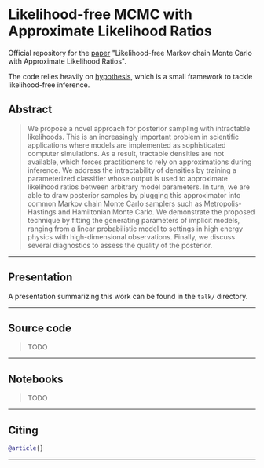 # Likelihood-free MCMC with Approximate Likelihood Ratios
Official repository for the [paper](https://joerihermans.com/papers/lfmcmc.pdf) "Likelihood-free Markov chain Monte Carlo with Approximate Likelihood Ratios".

The code relies heavily on [hypothesis](https://github.com/montefiore-ai/hypothesis), which is a small framework to tackle likelihood-free inference.

## Abstract
> We propose a novel approach for posterior sampling with intractable likelihoods. This is an increasingly important problem in scientific applications where models are implemented as sophisticated computer simulations. As a result, tractable densities are not available, which forces practitioners to rely on approximations during inference. We address the intractability of densities by training a parameterized classifier whose output is used to approximate likelihood ratios between arbitrary model parameters. In turn, we are able to draw posterior samples by plugging this approximator into common Markov chain Monte Carlo samplers such as Metropolis-Hastings and Hamiltonian Monte Carlo. We demonstrate the proposed technique by fitting the generating parameters of implicit models, ranging from a linear probabilistic model to settings in high energy physics with high-dimensional observations. Finally, we discuss several diagnostics to assess the quality of the posterior.
---

## Presentation
A presentation summarizing this work can be found in the `talk/` directory.

---

## Source code

> TODO
---

## Notebooks

> TODO
---

## Citing
```bibtex
@article{}
```
---
